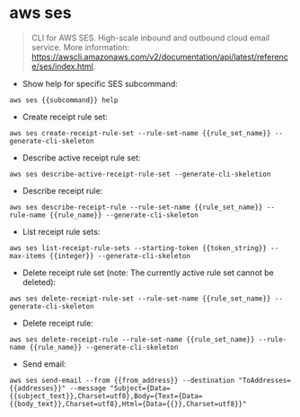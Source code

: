 # aws ses

> CLI for AWS SES.
> High-scale inbound and outbound cloud email service.
> More information: <https://awscli.amazonaws.com/v2/documentation/api/latest/reference/ses/index.html>.

- Show help for specific SES subcommand:

`aws ses {{subcommand}} help`

- Create receipt rule set:

`aws ses create-receipt-rule-set --rule-set-name {{rule_set_name}} --generate-cli-skeleton`

- Describe active receipt rule set:

`aws ses describe-active-receipt-rule-set --generate-cli-skeletion`

- Describe receipt rule:

`aws ses describe-receipt-rule --rule-set-name {{rule_set_name}} --rule-name {{rule_name}} --generate-cli-skeleton`

- List receipt rule sets:

`aws ses list-receipt-rule-sets --starting-token {{token_string}} --max-items {{integer}} --generate-cli-skeleton`

- Delete receipt rule set (note: The currently active rule set cannot be deleted):

`aws ses delete-receipt-rule-set --rule-set-name {{rule_set_name}} --generate-cli-skeleton`

- Delete receipt rule:

`aws ses delete-receipt-rule --rule-set-name {{rule_set_name}} --rule-name {{rule_name}} --generate-cli-skeleton`

- Send email:

`aws ses send-email --from {{from_address}} --destination "ToAddresses={{addresses}}" --message "Subject={Data={{subject_text}},Charset=utf8},Body={Text={Data={{body_text}},Charset=utf8},Html={Data={{}},Charset=utf8}}"`
